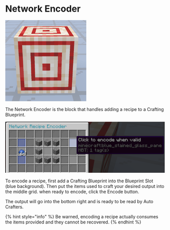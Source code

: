 # Network Encoder

![Network Encoder](../../.gitbook/assets/tile_network_encoder.png)

The Network Encoder is the block that handles adding a recipe to a Crafting Blueprint.

![](../../.gitbook/assets/demo_gui_encoder.png)

To encode a recipe, first add a Crafting Blueprint into the Blueprint Slot (blue background). Then put the items used to craft your desired output into the middle grid. when ready to encode, click the Encode button.

The output will go into the bottom right and is ready to be read by Auto Crafters.

{% hint style="info" %}
Be warned, encoding a recipe actually consumes the items provided and they cannot be recovered.
{% endhint %}
